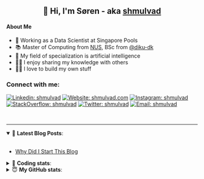 <h2 align="center">
	👋 Hi, I'm Søren - aka <a href="https://shmulvad.com">shmulvad</a>
</h2>

#### About Me
- 🤖 Working as a Data Scientist at Singapore Pools
- 📚 Master of Computing from [NUS], BSc from [@diku-dk]
- 🧠 My field of specialization is artificial intelligence
- 👨‍🏫 I enjoy sharing my knowledge with others
- 👨‍💻 I love to build my own stuff

### Connect with me:

[![Linkedin: shmulvad](https://img.shields.io/badge/shmulvad-blue?style=flat&logo=Linkedin&logoColor=white)][linkedin]
[![Website: shmulvad.com](https://img.shields.io/badge/shmulvad.com-47CCCC?&style=flat&logo=Google-Chrome&logoColor=white)][website]
[![Instagram: shmulvad](https://img.shields.io/badge/-@shmulvad-purple?style=flat&logo=Instagram&logoColor=white)][instagram]
[![StackOverflow: shmulvad](https://img.shields.io/badge/shmulvad-FE7A16?style=flat&logo=stack-overflow&logoColor=white)][stackOverflow]
[![Twitter: shmulvad](https://img.shields.io/badge/@shmulvad-1ca0f1?style=flat&logo=twitter&logoColor=white)][twitter]
[![Email: shmulvad](https://img.shields.io/badge/shmulvad-D14836?style=flat&logo=gmail&logoColor=white)][mail]

<br />

---

<details open>
 <summary>📕 <b>Latest Blog Posts</b>: </summary>

<br>

<!-- BLOG-POST-LIST:START -->
- [Why Did I Start This Blog](https://shmulvad.com/blog/why-did-start-this-blog)
<!-- BLOG-POST-LIST:END -->

</details>

<!-- --- -->

<details>
 <summary>🤖 <b>Coding stats</b>: </summary>

<br>

NOTE: Doesn't track coding at work or work done in environments such as Jupyter Notebooks.

<!--START_SECTION:waka-->
![Code Time](http://img.shields.io/badge/Code%20Time-1%2C753%20hrs%2047%20mins-blue)

**I'm a Night 🦉** 

```text
🌞 Morning       45 commits       █░░░░░░░░░░░░░░░░░░░░░░░░   06.31 % 
🌆 Daytime      220 commits       ███████░░░░░░░░░░░░░░░░░░   30.86 % 
🌃 Evening      302 commits       ██████████░░░░░░░░░░░░░░░   42.36 % 
🌙 Night        146 commits       █████░░░░░░░░░░░░░░░░░░░░   20.48 % 

```


📊 **This Week I Spent My Time On** 

```text
💬 Programming Languages: 
Python                   18 hrs 22 mins      █████████████████████░░░░   84.82 % 
HTML                     1 hr 17 mins        █░░░░░░░░░░░░░░░░░░░░░░░░   05.97 % 
Other                    1 hr 4 mins         █░░░░░░░░░░░░░░░░░░░░░░░░   04.99 % 
Bash                     39 mins             ░░░░░░░░░░░░░░░░░░░░░░░░░   03.08 % 
JavaScript               8 mins              ░░░░░░░░░░░░░░░░░░░░░░░░░   00.64 % 

🔥 Editors: 
VS Code                  20 hrs 44 mins      ████████████████████████░   95.76 % 
Zsh                      55 mins             █░░░░░░░░░░░░░░░░░░░░░░░░   04.24 % 

🐱‍💻 Projects: 
hit-locator              13 hrs 57 mins      ████████████████░░░░░░░░░   64.48 % 
overvaagning-admin       7 hrs 41 mins       █████████░░░░░░░░░░░░░░░░   35.52 % 

```


 Last Updated on 18/02/2023 18:40:41 UTC
<!--END_SECTION:waka-->

</details>

<!-- --- -->

<details>
 <summary>😇 <b>My GitHub stats</b>: </summary>

<br>

<img align="left" alt="shmulvad's Github Stats" src="https://github-readme-stats.vercel.app/api?username=shmulvad&show_icons=true&hide_border=true" />

</details>



[website]: https://shmulvad.com
[twitter]: https://twitter.com/shmulvad
[linkedin]: https://linkedin.com/in/shmulvad
[instagram]: https://instagram.com/shmulvad
[stackOverflow]: https://stackoverflow.com/users/9248793/shmulvad
[mail]: mailto:shmulvad@gmail.com
[@diku-dk]: https://github.com/diku-dk
[github]: https://github.com/shmulvad
[NUS]: https://www.nus.edu.sg
